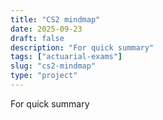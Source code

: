 ```yaml
---
title: "CS2 mindmap"
date: 2025-09-23
draft: false
description: "For quick summary"
tags: ["actuarial-exams"]
slug: "cs2-mindmap"
type: "project"
---
```


For quick summary

<!-- This would contain the mindmap content -->